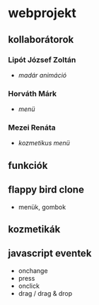 # webprojekt

## kollaborátorok
### Lipót József Zoltán
- *madár animáció*
### Horváth Márk
- *menü*
### Mezei Renáta
- *kozmetikus menü*

  
## funkciók
## flappy bird clone
- menük, gombok

## kozmetikák
## javascript eventek
- onchange
- press
- onclick
- drag / drag & drop
  
